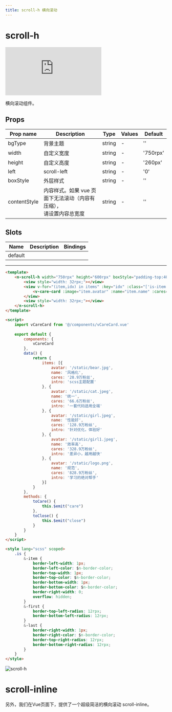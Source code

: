 ```yaml
---
title: scroll-h 横向滚动
---
```


# scroll-h

<div class="demo-box">
	<iframe scrolling="auto" frameborder="0" src="https://npro.redou.vip/h5/#/pages/list/scroll-h" class="demo-box-iframe"></iframe>
</div>

横向滚动组件。

## Props

| Prop name    | Description                                                           | Type   | Values | Default  |
| ------------ | --------------------------------------------------------------------- | ------ | ------ | -------- |
| bgType       | 背景主题                                                              | string | -      | ''       |
| width        | 自定义宽度                                                            | string | -      | '750rpx' |
| height       | 自定义高度                                                            | string | -      | '260px'  |
| left         | scroll-left                                                           | string | -      | '0'      |
| boxStyle     | 外层样式                                                              | string | -      | ''       |
| contentStyle | 内容样式。如果 vue 页面下无法滚动（内容有压缩），<br>请设置内容总宽度 | string | -      | ''       |

## Slots

| Name    | Description | Bindings |
| ------- | ----------- | -------- |
| default |             |          |

---


```html
<template>
	<n-scroll-h width="750rpx" height="600rpx" boxStyle="padding-top:40rpx;padding-bottom:34rpx;">
		<view style="width: 32rpx;"></view>
		<view v-for="(item,idx) in items" :key="idx" :class="['is-item', idx===0&&'is-first', (idx===items.length-1)&&'is-last']">
			<v-care-card :image="item.avatar" :name="item.name" :cares="item.cares" :intro="item.intro" @care="toCare" @close="toClose"></v-care-card>
		</view>
		<view style="width: 32rpx;"></view>
	</n-scroll-h>
</template>

<script>
	import vCareCard from '@/components/vCareCard.vue'
	
	export default {
		components: {
			vCareCard
		},
		data() {
			return {
				items: [{
					avatar: '/static/bear.jpg',
					name: '风格化',
					cares: '28.9万粉丝',
					intro: 'scss主题配置'
				}, {
					avatar: '/static/cat.jpeg',
					name: '统一',
					cares: '66.6万粉丝',
					intro: '一套代码适用全端'
				}, {
					avatar: '/static/girl.jpeg',
					name: '性能好',
					cares: '128.9万粉丝',
					intro: '针对优化，体验好'
				}, {
					avatar: '/static/girl1.jpeg',
					name: '效率高',
					cares: '328.9万粉丝',
					intro: '差异小，越用越快'
				}, {
					avatar: '/static/logo.png',
					name: '规范',
					cares: '828.9万粉丝',
					intro: '学习的绝对帮手'
				}]
			}
		},
		methods: {
			toCare() {
				this.$emit("care")
			},
			toClose() {
				this.$emit("close")
			}
		}
	}
</script>

<style lang="scss" scoped>
	.is {
		&-item {
			border-left-width: 1px;
			border-left-color: $n-border-color;
			border-top-width: 1px;
			border-top-color: $n-border-color;
			border-bottom-width: 1px;
			border-bottom-color: $n-border-color;
			border-right-width: 0;
			overflow: hidden;
		}
		&-first {
			border-top-left-radius: 12rpx;
			border-bottom-left-radius: 12rpx;
		}
		&-last {
			border-right-width: 1px;
			border-right-color: $n-border-color;
			border-top-right-radius: 12rpx;
			border-bottom-right-radius: 12rpx;
		}
	}
</style>
```

![scroll-h](/img/coms/scroll-h.jpg)

# scroll-inline

另外，我们在Vue页面下，提供了一个超级简洁的横向滚动 scroll-inline。
